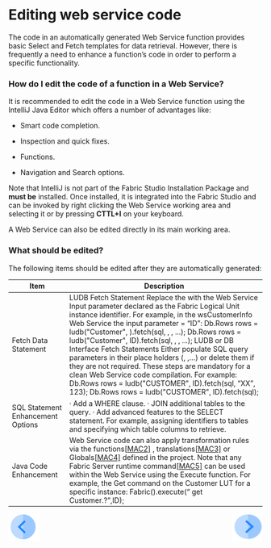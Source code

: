 # Editing web service code

The code in an automatically generated Web Service function provides basic Select and Fetch templates for data retrieval. However, there is frequently a need to enhance a function’s code in order to perform a specific functionality. 

### How do I edit the code of a function in a Web Service?

It is recommended to edit the code in a Web Service function using the IntelliJ Java Editor which offers a number of advantages like:

   * Smart code completion.

   * Inspection and quick fixes.

   * Functions.

   * Navigation and Search options.

Note that IntelliJ is not part of the Fabric Studio Installation Package and **must be** installed. Once installed, it is integrated into the Fabric Studio and can be invoked by right clicking the Web Service working area and selecting it or by pressing **CTTL+I** on your keyboard.

A Web Service can also be edited directly in its main working area.

### What should be edited?

The following items should be edited after they are automatically generated:

| Item                              | Description                                                  |
| --------------------------------- | ------------------------------------------------------------ |
| Fetch Data Statement              | LUDB Fetch Statement  Replace the <instanceID> with the  Web Service Input parameter declared as the Fabric Logical Unit instance identifier.   For example, in the wsCustomerInfo Web Service the input  parameter = “ID”:   Db.Rows rows =  ludb("Customer", <instanceID>).fetch(sql, <val1>,  <val2>, ...);  Db.Rows rows =  ludb("Customer", ID).fetch(sql, <val1>, <val2>, ...);   LUDB or DB Interface Fetch  Statements  Either populate SQL query parameters  in their place holders (<val1>, <val2>,…) or delete them if they  are not required. These steps are mandatory for a clean Web Service code  compilation.   For example:  Db.Rows rows = ludb("CUSTOMER", ID).fetch(sql, “XX”, 123);  Db.Rows rows = ludb("CUSTOMER", ID).fetch(sql); |
| SQL Statement Enhancement Options | ·  Add a WHERE clause.  ·  JOIN additional tables to the query.   ·  Add advanced features to the SELECT statement.  For example, assigning identifiers to tables and specifying which table  columns to retrieve. |
| Java Code Enhancement             | Web Service code can also apply  transformation rules via the functions[[MAC2\]](#_msocom_2) , translations[[MAC3\]](#_msocom_3) or Globals[[MAC4\]](#_msocom_4) defined in the project.    Note that any Fabric Server runtime command[[MAC5\]](#_msocom_5) can be used within the Web  Service using the Execute function.   For example, the Get command on the  Customer LUT for a specific instance:  Fabric().execute(“ get Customer.?”,ID); |

 
[![Previous](/articles/images/Previous.png)](/articles/15_web_services/04_web_services_function_basic_structure.md)[<img align="right" width="60" height="54" src="/articles/images/Next.png">](/articles/15_web_services/06_web_services_code_examples.md)


